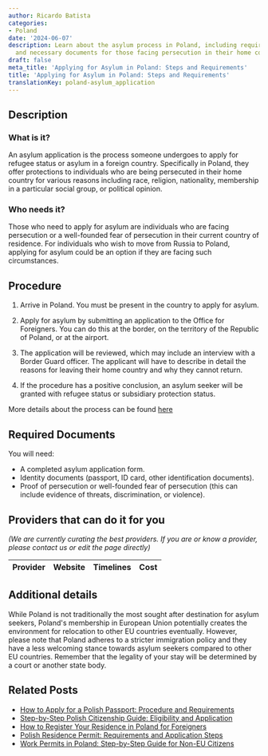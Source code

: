 ```yaml
---
author: Ricardo Batista
categories:
- Poland
date: '2024-06-07'
description: Learn about the asylum process in Poland, including requirements, procedures,
  and necessary documents for those facing persecution in their home countries.
draft: false
meta_title: 'Applying for Asylum in Poland: Steps and Requirements'
title: 'Applying for Asylum in Poland: Steps and Requirements'
translationKey: poland-asylum_application
---
```


## Description
### What is it?
An asylum application is the process someone undergoes to apply for refugee status or asylum in a foreign country. Specifically in Poland, they offer protections to individuals who are being persecuted in their home country for various reasons including race, religion, nationality, membership in a particular social group, or political opinion.

### Who needs it?
Those who need to apply for asylum are individuals who are facing persecution or a well-founded fear of persecution in their current country of residence. For individuals who wish to move from Russia to Poland, applying for asylum could be an option if they are facing such circumstances.

## Procedure
1. Arrive in Poland. You must be present in the country to apply for asylum.
2. Apply for asylum by submitting an application to the Office for Foreigners.
   You can do this at the border, on the territory of the Republic of Poland, or at the airport.
   
3. The application will be reviewed, which may include an interview with a Border Guard officer. The applicant will have to describe in detail the reasons for leaving their home country and why they cannot return. 
   
4. If the procedure has a positive conclusion, an asylum seeker will be granted with refugee status or subsidiary protection status.

More details about the process can be found [here](https://udsc.gov.pl/en/cudzoziemcy/uchodzcy-i-osoby-podlegajace-ochronie-udzielanej-na-terytorium-rzeczypospolitej-polskiej/procedure-for-granting-refugee-status-to-foreigners/)

## Required Documents
You will need:

- A completed asylum application form.
- Identity documents (passport, ID card, other identification documents).
- Proof of persecution or well-founded fear of persecution (this can include evidence of threats, discrimination, or violence).

## Providers that can do it for you

_(We are currently curating the best providers. If you are or know a provider, please contact us or edit the page directly)_

| Provider        |     Website     |     Timelines    |       Cost      |
| :-------------: | :-------------: |  :-------------: | :-------------: |

## Additional details
While Poland is not traditionally the most sought after destination for asylum seekers, Poland's membership in European Union potentially creates the environment for relocation to other EU countries eventually. However, please note that Poland adheres to a stricter immigration policy and they have a less welcoming stance towards asylum seekers compared to other EU countries. Remember that the legality of your stay will be determined by a court or another state body.


## Related Posts

- [How to Apply for a Polish Passport: Procedure and Requirements](https://tramitit.com/guides/poland/passport/)
- [Step-by-Step Polish Citizenship Guide: Eligibility and Application](https://tramitit.com/guides/poland/application_for_citizenship/)
- [How to Register Your Residence in Poland for Foreigners](https://tramitit.com/guides/poland/registering_the_residence_of_a_foreigner/)
- [Polish Residence Permit: Requirements and Application Steps](https://tramitit.com/guides/poland/residence_permit/)
- [Work Permits in Poland: Step-by-Step Guide for Non-EU Citizens](https://tramitit.com/guides/poland/work_permit_for_foreigners/)